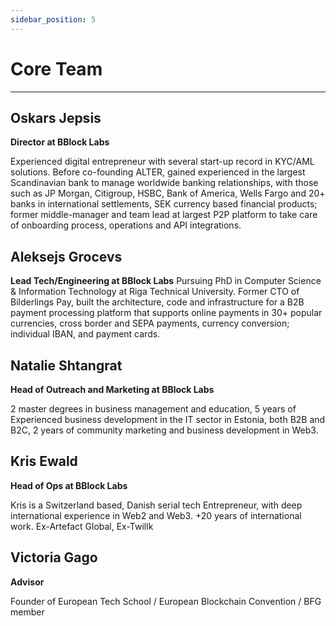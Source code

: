 ```yaml
---
sidebar_position: 5
---
```


# Core Team

-----------------------
## Oskars Jepsis
**Director at BBlock Labs**

Experienced digital entrepreneur with several start-up record in KYC/AML solutions. Before co-founding ALTER, gained experienced in the largest Scandinavian bank to manage worldwide banking relationships, with those such as JP Morgan, Citigroup, HSBC, Bank of America, Wells Fargo and 20+ banks in international settlements, SEK currency based financial products; former middle-manager and team lead at largest P2P platform to take care of onboarding process, operations and API integrations.

## Aleksejs Grocevs
**Lead Tech/Engineering at BBlock Labs**
Pursuing PhD in Computer Science & Information Technology at Riga Technical University. Former CTO of Bilderlings Pay, built the architecture, code and infrastructure for a B2B payment processing platform that supports online payments in 30+ popular currencies, cross border and SEPA payments, currency conversion; individual IBAN, and payment cards.

## Natalie Shtangrat
**Head of Outreach and Marketing at BBlock Labs**

2 master degrees in business management and education, 5 years of Experienced business development in the IT sector in Estonia, both B2B and B2C, 2 years of community marketing and business development in Web3.

## Kris Ewald
**Head of Ops at BBlock Labs**

Kris is a Switzerland based, Danish serial tech Entrepreneur, with deep international experience in Web2 and Web3. +20 years of international work. Ex-Artefact Global, Ex-Twillk

## Victoria Gago
**Advisor**

Founder of European Tech School / European Blockchain Convention / BFG member



